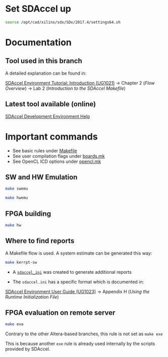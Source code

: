 # Set SDAccel up

```zsh
source /opt/cad/xilinx/sdx/SDx/2017.4/settings64.sh
```

# Documentation

## Tool used in this branch
A detailed explanation can be found in:

[SDAccel Environment Tutorial: Introduction (UG1021)](https://www.xilinx.com/support/documentation/sw_manuals/xilinx2017_4/ug1021-sdaccel-intro-tutorial.pdf) -> Chapter 2 (_Flow Overview_) -> Lab 2 (_Introduction to the SDAccel Makefile_)

## Latest tool available (online)

[SDAccel Development Environment Help](https://www.xilinx.com/html_docs/xilinx2018_2/sdaccel_doc/zrq1526323398130.html)


# Important commands

* See basic rules under [Makefile](./ofdock_taskpar_xl/Makefile)
* See user compilation flags under [boards.mk](./common_xilinx/utility/boards.mk)
* See OpenCL ICD options under [opencl.mk](./common_xilinx/libs/opencl/opencl.mk)

## SW and HW Emulation

```zsh
make swemu
```

```zsh
make hwemu
```

## FPGA building

```zsh
make hw
```

## Where to find reports

A Makefile flow is used. A system estimate can be generated this way:

```zsh
make kerrpt-sw
```

* A [`sdaccel_ini`](./ofdock_taskpar_xl/sdaccel.ini) was created to generate additional reports

* The `sdaccel.ini` has a specific format which is documented in:

[SDAccel Environment User Guide (UG1023)](https://www.xilinx.com/support/documentation/sw_manuals/xilinx2017_4/ug1023-sdaccel-user-guide.pdf) -> Appendix H (_Using the Runtime Initialization File_)

## FPGA evaluation on remote server

```zsh
make eva
```

Contrary to the other Altera-based branches, this rule is not set as `make exe`

This is because another `exe` rule is already used internally by the scripts provided by SDAccel.

